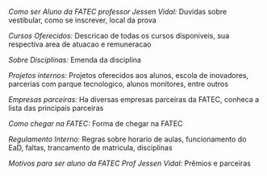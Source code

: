 *Como ser Aluno da FATEC professor Jessen Vidal:* Duvidas sobre vestibular, como se inscrever, local da prova

*Cursos Oferecidos:* Descricao de todas os cursos disponiveis, sua respectiva area de atuacao e remuneracao

*Sobre Disciplinas:* Emenda da disciplina 

*Projetos internos:* Projetos oferecidos aos alunos, escola de inovadores, parcerias com parque tecnologico, alunos monitores, entre outros

*Empresas parceiras:* Ha diversas empresas parceiras da FATEC, conheca a lista das principais parceiras 

*Como chegar na FATEC:* Forma de chegar na FATEC

*Regulamento Interno:* Regras sobre horario de aulas, funcionamento do EaD, faltas, trancamento de matricula, disciplinas

*Motivos para ser aluno da FATEC Prof Jessen Vidal:* Prêmios e parceiras